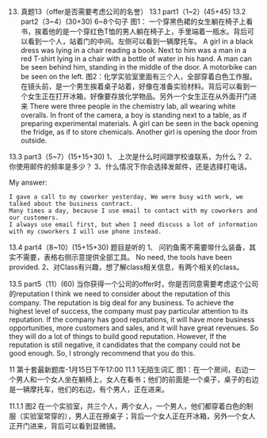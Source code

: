 
13.	真题13（offer是否需要考虑公司的名誉）
13.1	part1（1~2）(45+45)
13.2	part2（3~4）(30+30) 6~8个句子
图1：
一个穿黑色裙的女生躺在椅子上看书，挨着他的是一个穿红色T恤的男人躺在椅子上，手里端着一瓶水。背后可以看到一个人，站着门的中间。左侧可以看到一辆摩托车。
A girl in a black dress was lying in a chair reading a book. Next to him was a man in a red T-shirt lying in a chair with a bottle of water in his hand. A man can be seen behind him, standing in the middle of the door. A motorbike can be seen on the left.
图2：化学实验室里面有三个人，全部穿着白色工作服。在镜头前，是一个男生挨着桌子站着，好像在准备实验材料。背后可以看到一个女生正在打开冰箱，好像要存放化学物品。另外一个女生正在从外面开门进来
There were three people in the chemistry lab, all wearing white overalls. In front of the camera, a boy is standing next to a table, as if preparing experimental materials. A girl can be seen in the back opening the fridge, as if to store chemicals. Another girl is opening the door from outside.

13.3	part3（5~7）(15+15+30)
1、	上次是什么时间跟学校谁联系，为什么？
2、	你使用邮件的频率是多少？
3、什么情况下你会选择发邮件，还是选择打电话。

My answer:

``` 
I gave a call to my coworker yesterday, We were busy with work, we talked about the business contract.
Many times a day, because I use email to contact with my coworkers and our customers.
I always use email first, but when I need discuss a lot of information with my coworkers I will use phone instead.
```

13.4	part4（8~10）(15+15+30) 题目是听的
1、	问钓鱼需不需要带什么装备，其实不需要，表格右侧示意提供全部工具。
No need, the tools have been provided.
2、对Class有兴趣，想了解class相关信息，有两个相关的class。

13.5	part5（11）(60)
当你获得一个公司的offer时，你是否同意需要考虑这个公司的reputation
I think we need to consider about the reputation of this company.
The reputation is big deal for any business.
To achieve the highest level of success, the company must pay particular attention to its reputation.
If the company has good reputations, it will have more business opportunities, more customers and sales, and it will have great revenues.
So they will do a lot of things to build good reputation.
However, If the reputation is still negative, it candidates that the company could not be good enough.
So, I strongly recommend that you do this.



11	第十套最新题库-1月15日下午17:00
11.1	1无陌生词汇
图1：在一个房间，右边一个男人和一个女人坐在躺椅上，女人在看书；他们的前面是一个桌子，桌子的右边是一辆摩托车，他们的右边，有个男人，正在进来。
 
11.1.1	图2
在一个实验室，共三个人，两个女人，一个男人，他们都穿着白色的制服（实验室常穿的），男人正在擦桌子；背后一个女人正在开冰箱，另外一个女人正开门进来，背后可以看到显微镜。
